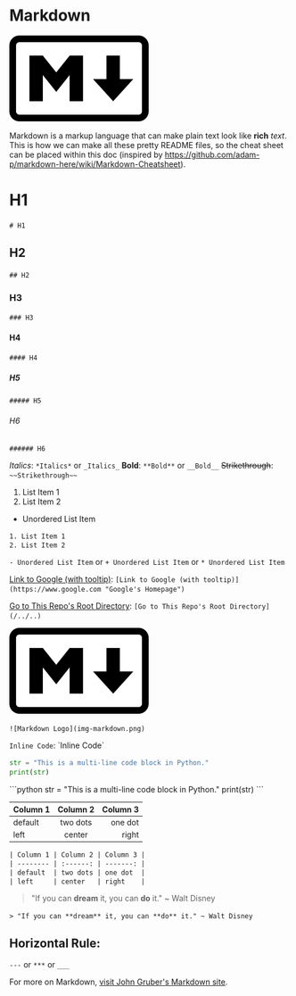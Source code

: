 # Markdown
![Markdown Logo](img-markdown.png)

Markdown is a markup language that can make plain text look like **rich** _text_. This is how we can make all these pretty README files, so the cheat sheet can be placed within this doc (inspired by https://github.com/adam-p/markdown-here/wiki/Markdown-Cheatsheet).

# H1
`# H1`

## H2
`## H2`

### H3
`### H3`

#### H4
`#### H4`

##### H5
`##### H5`

###### H6
`###### H6`

*Italics*: `*Italics*` or `_Italics_`
**Bold**: `**Bold**` or `__Bold__`
~~Strikethrough~~: `~~Strikethrough~~`

1. List Item 1
2. List Item 2
- Unordered List Item
```
1. List Item 1
2. List Item 2
```
`- Unordered List Item` or `+ Unordered List Item` or `* Unordered List Item`


[Link to Google (with tooltip)](https://www.google.com "Google's Homepage"): `[Link to Google (with tooltip)](https://www.google.com "Google's Homepage")`

[Go to This Repo's Root Directory](/../..): `[Go to This Repo's Root Directory](/../..)`

![Markdown Logo](img-markdown.png)

`![Markdown Logo](img-markdown.png)`

`Inline Code`: \`Inline Code\`
```python
str = "This is a multi-line code block in Python."
print(str)
```
\`\`\`python
str = "This is a multi-line code block in Python."
print(str)
\`\`\`

| Column 1 | Column 2 | Column 3 |
| -------- | :------: | -------: |
| default  | two dots | one dot  |
| left     | center   | right    |
```
| Column 1 | Column 2 | Column 3 |
| -------- | :------: | -------: |
| default  | two dots | one dot  |
| left     | center   | right    |
```

> "If you can **dream** it, you can **do** it." ~ Walt Disney

`> "If you can **dream** it, you can **do** it." ~ Walt Disney`

Horizontal Rule:
---
`---` or `***` or `___`

For more on Markdown, [visit John Gruber's Markdown site](https://daringfireball.net/projects/markdown/).
